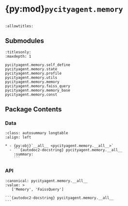 # {py:mod}`pycityagent.memory`

```{py:module} pycityagent.memory
```

```{autodoc2-docstring} pycityagent.memory
:allowtitles:
```

## Submodules

```{toctree}
:titlesonly:
:maxdepth: 1

pycityagent.memory.self_define
pycityagent.memory.state
pycityagent.memory.profile
pycityagent.memory.utils
pycityagent.memory.memory
pycityagent.memory.faiss_query
pycityagent.memory.memory_base
pycityagent.memory.const
```

## Package Contents

### Data

````{list-table}
:class: autosummary longtable
:align: left

* - {py:obj}`__all__ <pycityagent.memory.__all__>`
  - ```{autodoc2-docstring} pycityagent.memory.__all__
    :summary:
    ```
````

### API

````{py:data} __all__
:canonical: pycityagent.memory.__all__
:value: >
   ['Memory', 'FaissQuery']

```{autodoc2-docstring} pycityagent.memory.__all__
```

````

